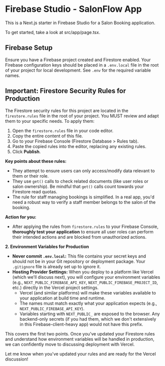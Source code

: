 
# Firebase Studio - SalonFlow App

This is a Next.js starter in Firebase Studio for a Salon Booking application.

To get started, take a look at src/app/page.tsx.

## Firebase Setup

Ensure you have a Firebase project created and Firestore enabled.
Your Firebase configuration keys should be placed in a `.env.local` file in the root of your project for local development. See `.env` for the required variable names.

## Important: Firestore Security Rules for Production

The Firestore security rules for this project are located in the `firestore.rules` file in the root of your project. You MUST review and adapt them to your specific needs.
To apply them:
1. Open the `firestore.rules` file in your code editor.
2. Copy the entire content of this file.
3. Go to your Firebase Console (Firestore Database > Rules tab).
4. Paste the copied rules into the editor, replacing any existing rules.
5. Click **Publish**.

**Key points about these rules:**
*   They attempt to ensure users can only access/modify data relevant to them or their role.
*   They use `get()` calls to check related documents (like user roles or salon ownership). Be mindful that `get()` calls count towards your Firestore read quotas.
*   The rule for staff managing bookings is simplified. In a real app, you'd need a robust way to verify a staff member belongs to the salon of the booking.

**Action for you:**
*   After applying the rules from `firestore.rules` to your Firebase Console, **thoroughly test your application** to ensure all user roles can perform their intended actions and are blocked from unauthorized actions.

**2. Environment Variables for Production**

*   **Never commit `.env.local`:** This file contains your secret keys and should not be in your Git repository or deployment package. Your `.gitignore` file is already set up to ignore it.
*   **Hosting Provider Settings:** When you deploy to a platform like Vercel (which we'll discuss next), you will configure your environment variables (e.g., `NEXT_PUBLIC_FIREBASE_API_KEY`, `NEXT_PUBLIC_FIREBASE_PROJECT_ID`, etc.) directly in the Vercel project settings.
    *   Vercel (and similar platforms) will make these variables available to your application at build time and runtime.
    *   The names must match exactly what your application expects (e.g., `NEXT_PUBLIC_FIREBASE_API_KEY`).
    *   Variables starting with `NEXT_PUBLIC_` are exposed to the browser. Any backend-only secrets (if you had them, which we don't extensively in this Firebase-client-heavy app) would not have this prefix.

This covers the first two points. Once you've updated your Firestore rules and understand how environment variables will be handled in production, we can confidently move to discussing deployment with Vercel.

Let me know when you've updated your rules and are ready for the Vercel discussion!
